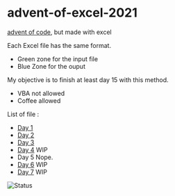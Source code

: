# advent-of-excel-2021
[advent of code](https://adventofcode.com/), but made with excel

Each Excel file has the same format.
- Green zone for the input file
- Blue Zone for the ouput

My objective is to finish at least day 15 with this method.

+ VBA not allowed
+ Coffee allowed

List of file :
- [Day 1](https://github.com/Unombre/advent-of-excel-2021/blob/main/day-01.xlsx)
- [Day 2](https://github.com/Unombre/advent-of-excel-2021/blob/main/day-02.xlsx)
- [Day 3](https://github.com/Unombre/advent-of-excel-2021/blob/main/day-03.xlsx)
- [Day 4](https://github.com/Unombre/advent-of-excel-2021/blob/main/day-04.xlsx) WIP
- Day 5 Nope.
- [Day 6](https://github.com/Unombre/advent-of-excel-2021/blob/main/day-06.xlsx) WIP
- [Day 7](https://github.com/Unombre/advent-of-excel-2021/blob/main/day-07.xlsx) WIP


![Status](https://op-time.com/Sans%20titre.png)
